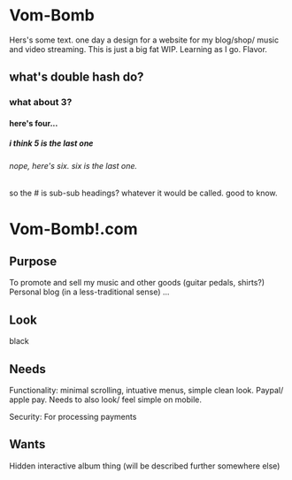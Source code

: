 # Vom-Bomb

Hers's some text. one day a design for a website for my blog/shop/ music and video streaming. This is just a big fat WIP. Learning as I go. Flavor. 

## what's double hash do?

### what about 3?

#### here's four...

##### i think 5 is the last one

###### nope, here's six. six is the last one.

so the # is sub-sub headings? whatever it would be called. good to know.

# Vom-Bomb!.com

## Purpose
To promote and sell my music and other goods (guitar pedals, shirts?)
Personal blog (in a less-traditional sense)
...

## Look
black

## Needs
Functionality: minimal scrolling, intuative menus, simple clean look. Paypal/ apple pay. Needs to also look/ feel simple on mobile.

Security: For processing payments

## Wants
Hidden interactive album thing (will be described further somewhere else)
